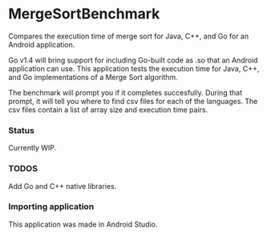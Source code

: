MergeSortBenchmark
==================

Compares the execution time of merge sort for Java, C++, and Go for an Android application.

Go v1.4 will bring support for including Go-built code as .so that an Android application can use.
This application tests the execution time for Java, C++, and Go implementations of a Merge Sort algorithm.

The benchmark will prompt you if it completes succesfully.
During that prompt, it will tell you where to find csv files for each of the languages.
The csv files contain a list of array size and execution time pairs.

### Status
Currently WIP.

### TODOS
Add Go and C++ native libraries.

### Importing application
This application was made in Android Studio.
